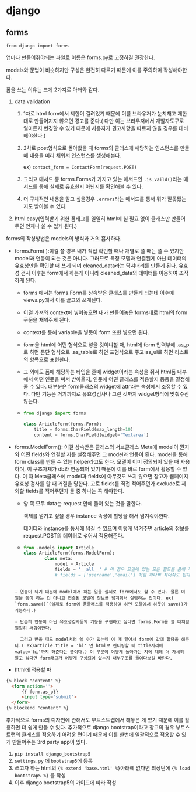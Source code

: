# django

## forms

`from django import forms`

앱마다 만들어줘야되는 파일로 이름은 forms.py로 고정하길 권장한다.

models와 문법이 비슷하지만 구성은 완전히 다르기 때문에 이를 주의하며 작성해야한다.

폼을 쓰는 이유는 크게 2가지로 아래와 같다.

1. data validation

   1. 1차로 html form에서 제한이 걸려있기 때문에 이를 브라우저가 눈치채고 제한대로 만들어지지 않으면 경고를 준다.( 다만 이는 브라우저에서 개발자도구로 얼마든지 변경할 수 있기 때문에 사용자가 권고사항을 따르지 않을 경우를 대비해야한다.)

   2. 2차로 post형식으로 돌아왔을 때 forms의 클래스에 해당하는 인스턴스를 만들때 내용을 미리 채워서 인스턴스를 생성해본다.

      ex) `contact_form = ContactForm(request.POST)`

   3. 그리고 매서드 중 forms.Forms가 가지고 있는 매서드인 `.is_vaild()`라는 매서드를 통해 실제로 유효한지 아닌지를 확인해볼 수 있다.

   4. 더 구체적인 내용을 알고 싶을경우 `.errors`라는 매서드를 통해 뭐가 잘못됐는지도 받아볼 수 있다.

2. html easy(입력받기 위한 폼태그를 일일히 html에 칠 필요 없이 클래스만 만들어두면 언제나 쓸 수 있게 된다.)

forms의 작성방법은 models의 방식과 거의 흡사하다.

- forms.Form( ):이걸 쓸 경우 내가 직접 확인할 때나 개별로 쓸 때는 쓸 수 있지만 model과 연동이 되는 것은 아니다. 그러므로 특정 모델과 연결된게 아닌 데이터의 유효성만을 확인할 때 쓰게 되며 cleaned_data라는 딕셔너리를 만들게 된다. 유효성 검사 이후는 form에서 하는게 아니라 cleaned_data의 데이터를 이용하여 조작하게 된다.

  - forms 에서는 forms.Form를 상속받은 클래스를 만들게 되는데 이후에 views.py에서 이를 끌고와 쓰게된다.

  - 이걸 가져와 context에 넣어놓으면 내가 만들어놓은 forms대로 html의 form 구문을 채워주게 된다.

  - context를 통해 variable을 넣듯이 form 또한 넣으면 된다.

  - form을 html에 어떤 형식으로 넣을 것이냐할 때, html에 form 입력부에 .as_p로 하면 문단 형식으로 .as_table로 하면 표형식으로 주고 as_ul로 하면 리스트의 항목으로 표현한다.

  - 그 외에도 폼에 해당하는 타입을 줄때 widget이라는 속성을 줘서 html폼 내부에서 어떤 인풋을 써서 받아올지, 인풋에 어떤 클래스를 적용할지 등등을 결정해줄 수 있다. 대부분은 form클래스의 widget에 attr라는 속성에서 조정할 수 있다. 다만 기능은 거기까지로 유효성검사나 그런 것까지 widget형식에 맞춰주진 않는다. 

  - ```python
    from django import forms
    
    class ArticleForm(forms.Form):
        title = forms.CharField(max_length=10)
        content = forms.CharField(widget='Textarea')
    ```

- forms.ModelForm(): 이걸 상속받은 클래스의 서브클래스 Meta에 model이 뭔지와 어떤 fields와 연결할 지를 설정해주면 그 model과 연동이 된다. model을 통해 form class를 만들 수 있는 helper라고도 한다. 모델이 이미 정의되어 있을 때 사용하며, 이 구조자체가 db와 연동되어 있기 때문에 이를 바로 form에서 활용할 수 있다. 이 때 Meta클래스에 model과 fields에 아무것도 쓰지 않으면 장고가 웹페이지 유효성 검사를 할 때 거절을 당한다. 고로 fields를 직접 적어주던가 exclude로 제외할 fields를 적어주던가 둘 중 하나는 꼭 해야한다.

  - 양 쪽 모두 data는 request 안에 들어 있는 것을 말한다.

    객체를 넘기고 싶을 경우 instance 속성에 할당을 해서 넘겨줘야한다.

    데이터와 instance를 동시에 넘길 수 있으며 이렇게 넘겨주면 article의 정보를 request.POST의 데이터로 섞어서 적용해준다.

  - ```python 
    from .models import Article
    class ArticleForm(forms.ModelForm):
        	class meta:
                model = Article
                fields = '__all__' # 이 경우 모델에 있는 모든 필드를 폼에 적용하겠다는 뜻이다.
                # fields = ['username','email'] 처럼 하나씩 적어줘도 된다. 튜플과 리스트 모두 가능
  ```
    
  - 연동이 되기 때문에 model에서 하는 일을 실제로 form에서도 할 수 있다. 물론 이 일을 폼이 하는 건 아니고 연결된 모델에 정보를 넘겨줘서 실행하는 것이다. ex) `form.save()`(실제로 form에 폼클래스를 적용하여 하면 모델에서 하듯이 save()가 가능하다.)

  - 단순히 연동이 아닌 유효성검사등의 기능을 구현하고 싶다면 forms.Form을 쓸 때처럼 일일히 써줘야한다.

    그리고 받을 때도 model처럼 쓸 수가 있는데 이 때 알아서 form에 값에 할당을 해준다.( ex)article.title = 'hi' 면 html로 렌더링할 때 title자리에 value='hi'까지 해준다는 뜻이다.) 이 부분이 어떻게 돌아가는 지에 대해 더 자세히 알고 싶다면 form태그가 어떻게 구성되어 있는지 내부구조를 들여다보길 바란다.

- html에 적용할 때

```html
{% block "content" %}
  <form action=''>
      {{ form.as_p}}
      <input type="submit">
  </form>
{% blockend "content" %}
```

추가적으로 forms의 디자인에 관해서도 부트스트랩에서 해놓은 게 있기 때문에 이를 활용하면 더 쉽게 만들 수 있다. 추가적으로 django bootstrap이라고 장고의 경우 부트스트랩의 클래스를 적용하기 어려운 편이기 때문에 이를 한번에 일괄적으로 적용할 수 있게 만들어주는 3rd party app이 있다.

1. `pip install django_bootstrap5`
2. `settings.py` 에 `bootstrap5`에 등록
3. 쓰고자 하는 html의 `{% extend 'base.html' %}`아래에 없다면 최상단에  `{% load bootstrap5 %}` 를 작성
4. 이후 django bootstrap5의 가이드에 따라 작성